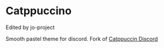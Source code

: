 # Catppuccino

Edited by jo-project

Smooth pastel theme for discord.
Fork of [Catppuccin Discord](https://github.com/catppuccin/discord)